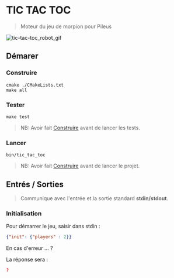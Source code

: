 # TIC TAC TOC
> Moteur du jeu de morpion pour Pileus

![tic-tac-toc_robot_gif](https://media.giphy.com/media/3oriNKQe0D6uQVjcIM/giphy.gif)

## Démarer
### Construire

```shell
cmake ./CMakeLists.txt 
make all
```

### Tester
```shell
make test
```
> NB: Avoir fait [Construire](#construire) avant de lancer les tests.

### Lancer
```shell
bin/tic_tac_toc
```
> NB: Avoir fait [Construire](#construire) avant de lancer le projet.

## Entrés / Sorties
> Communique avec l'entrée et la sortie standard **stdin/stdout**.
### Initialisation
Pour démarrer le jeu, saisir dans stdin :
```json
{"init": {"players" : 2}}
```
En cas d'erreur ... ?

La réponse sera :
```json
?
```